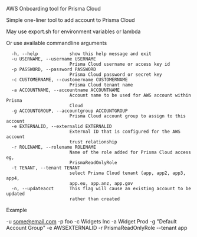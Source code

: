 AWS Onboarding tool for Prisma Cloud

Simple one-liner tool to add account to Prisma Cloud

May use export.sh for environment variables or lambda 

Or use available commandline arguments
```
  -h, --help            show this help message and exit
  -u USERNAME, --username USERNAME
                        Prisma Cloud username or access key id
  -p PASSWORD, --password PASSWORD
                        Prisma Cloud password or secret key
  -c CUSTOMERNAME, --customername CUSTOMERNAME
                        Prisma Cloud tenant name
  -a ACCOUNTNAME, --accountname ACCOUNTNAME
                        Account name to be used for AWS account within Prisma
                        Cloud
  -g ACCOUNTGROUP, --accountgroup ACCOUNTGROUP
                        Prisma Cloud account group to assign to this account
  -e EXTERNALID, --externalid EXTERNALID
                        External ID that is configured for the AWS account
                        trust relationship
  -r ROLENAME, --rolename ROLENAME
                        Name of the role added for Prisma Cloud access eg,
                        PrismaReadOnlyRole
  -t TENANT, --tenant TENANT
                        select Prisma Cloud tenant (app, app2, app3, app4,
                        app.eu, app.anz, app.gov
  -n, --updateacct      This flag will cause an existing account to be updated
                        rather than created
```


Example

-u some@email.com -p foo -c Widgets Inc -a Widget Prod -g "Default Account Group" -e AWSEXTERNALID -r PrismaReadOnlyRole --tenant app

